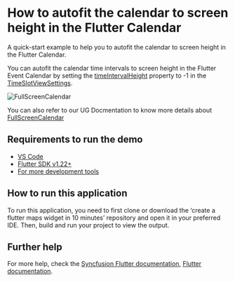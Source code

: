 # How to autofit the calendar to screen height in the Flutter Calendar

A quick-start example to help you to autofit the calendar to screen height in the Flutter Calendar.

You can autofit the calendar time intervals to screen height in the Flutter Event Calendar by setting the [timeIntervalHeight](https://pub.dev/documentation/syncfusion_flutter_calendar/latest/calendar/TimeSlotViewSettings/timeIntervalHeight.html) property to -1 in the [TimeSlotViewSettings](https://pub.dev/documentation/syncfusion_flutter_calendar/latest/calendar/TimeSlotViewSettings/TimeSlotViewSettings.html).

![FullScreenCalendar](https://user-images.githubusercontent.com/46158936/206167350-760c4180-04a9-4d7e-9383-a6962c2be261.png)

You can also refer to our UG Docmentation to know more details about [FullScreenCalendar](https://help.syncfusion.com/flutter/calendar/timeslot-views#full-screen-calendar)

## Requirements to run the demo
* [VS Code](https://code.visualstudio.com/download)
* [Flutter SDK v1.22+](https://flutter.dev/docs/development/tools/sdk/overview)
* [For more development tools](https://flutter.dev/docs/development/tools/devtools/overview)

## How to run this application
To run this application, you need to first clone or download the ‘create a flutter maps widget in 10 minutes’ repository and open it in your preferred IDE. Then, build and run your project to view the output.

## Further help
For more help, check the [Syncfusion Flutter documentation](https://help.syncfusion.com/flutter/introduction/overview),
 [Flutter documentation](https://flutter.dev/docs/get-started/install).
